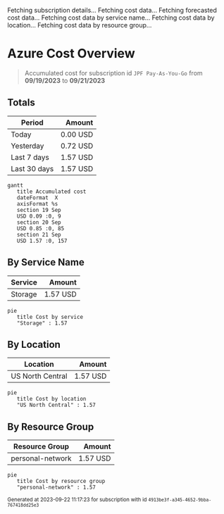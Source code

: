 Fetching subscription details...
Fetching cost data...
Fetching forecasted cost data...
Fetching cost data by service name...
Fetching cost data by location...
Fetching cost data by resource group...
# Azure Cost Overview

> Accumulated cost for subscription id `JPF Pay-As-You-Go` from **09/19/2023** to **09/21/2023**

## Totals

|Period|Amount|
|---|---:|
|Today|0.00 USD|
|Yesterday|0.72 USD|
|Last 7 days|1.57 USD|
|Last 30 days|1.57 USD|

```mermaid
gantt
   title Accumulated cost
   dateFormat  X
   axisFormat %s
   section 19 Sep
   USD 0.09 :0, 9
   section 20 Sep
   USD 0.85 :0, 85
   section 21 Sep
   USD 1.57 :0, 157
```

## By Service Name

|Service|Amount|
|---|---:|
|Storage|1.57 USD|

```mermaid
pie
   title Cost by service
   "Storage" : 1.57
```

## By Location

|Location|Amount|
|---|---:|
|US North Central|1.57 USD|

```mermaid
pie
   title Cost by location
   "US North Central" : 1.57
```

## By Resource Group

|Resource Group|Amount|
|---|---:|
|personal-network|1.57 USD|

```mermaid
pie
   title Cost by resource group
   "personal-network" : 1.57
```

<sup>Generated at 2023-09-22 11:17:23 for subscription with id `4913be3f-a345-4652-9bba-767418dd25e3`</sup>
